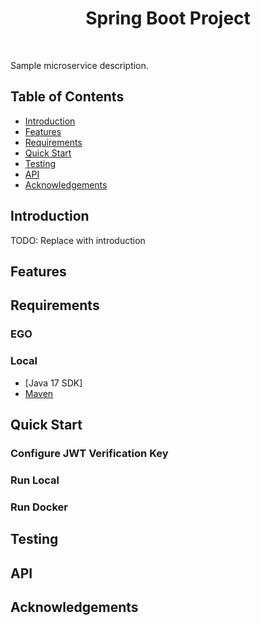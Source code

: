 <h1 align="center"> Spring Boot Project </h1> <br>

<!-- <p align="center"> -->
  Sample microservice description.
</p>


## Table of Contents

- [Introduction](#introduction)
- [Features](#features)
- [Requirements](#requirements)
- [Quick Start](#quick-start)
- [Testing](#testing)
- [API](#requirements)
- [Acknowledgements](#acknowledgements)




## Introduction

<!-- [![License](https://img.shields.io/badge/License-Apache%202.0-blue.svg)](https://opensource.org/licenses/Apache-2.0)
[![Codacy Badge](https://api.codacy.com/project/badge/Grade/e91606af4a364076a7058c5ea1c006a8)](https://www.codacy.com/app/joneubank/microservice-template-java?utm_source=github.com&amp;utm_medium=referral&amp;utm_content=overture-stack/microservice-template-java&amp;utm_campaign=Badge_Grade)
[![CircleCI](https://circleci.com/gh/overture-stack/microservice-template-java/tree/master.svg?style=shield)](https://circleci.com/gh/overture-stack/microservice-template-java/tree/master) -->

TODO: Replace with introduction

## Features

<!-- * Include a list of
* all the many beautiful
* web server features -->


## Requirements
<!-- The application can be run locally or in a docker container, the requirements for each setup are listed below. -->


### EGO
<!-- A running instance of [EGO](https://github.com/overture-stack/ego/) is required to generate the Authorization tokens and to provide the verification key.

[EGO](https://github.com/overture-stack/ego/) can be cloned and run locally if no public server is available.  -->


### Local
* [Java 17 SDK]
* [Maven](https://maven.apache.org/download.cgi)


<!-- ### Docker
* [Docker](https://www.docker.com/get-docker) -->


## Quick Start
<!-- Make sure the JWT Verification Key URL is configured, then you can run the server in a docker container or on your local machine. -->

### Configure JWT Verification Key
<!-- Update __application.yml__. Set `auth.jwt.publicKeyUrl` to the URL to fetch the JWT verification key. The application will not start if it can't set the verification key for the JWTConverter. -->

<!-- The default value in the __application.yml__ file is set to connect to EGO running locally on its default port `8081`. -->

### Run Local
<!-- ```bash
$ mvn spring-boot:run
``` -->

<!-- Application will run by default on port `1234`

Configure the port by changing `server.port` in __application.yml__ -->


### Run Docker

<!-- First build the image:
```bash
$ docker-compose build
``` -->

<!-- When ready, run it:
```bash
$ docker-compose up
``` -->
<!-- 
Application will run by default on port `1234`

Configure the port by changing `services.api.ports` in __docker-compose.yml__. Port 1234 was used by default so the value is easy to identify and change in the configuration file. -->


## Testing
<!-- TODO: Additional instructions for testing the application. -->


## API
<!-- TODO: API Reference with examples, or a link to a wiki or other documentation source. -->

## Acknowledgements
<!-- TODO: Show folks some love. -->
